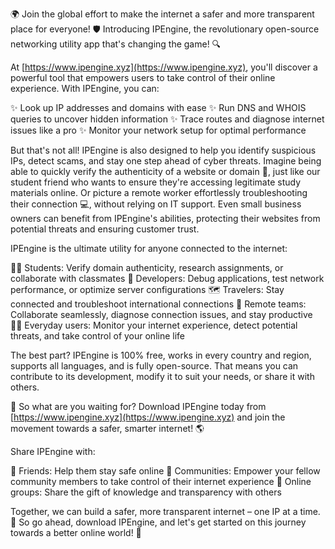 🌍 Join the global effort to make the internet a safer and more transparent place for everyone! 🛡️ Introducing IPEngine, the revolutionary open-source networking utility app that's changing the game! 🔍

At [https://www.ipengine.xyz](https://www.ipengine.xyz), you'll discover a powerful tool that empowers users to take control of their online experience. With IPEngine, you can:

✨ Look up IP addresses and domains with ease
✨ Run DNS and WHOIS queries to uncover hidden information
✨ Trace routes and diagnose internet issues like a pro
✨ Monitor your network setup for optimal performance

But that's not all! IPEngine is also designed to help you identify suspicious IPs, detect scams, and stay one step ahead of cyber threats. Imagine being able to quickly verify the authenticity of a website or domain 🤔, just like our student friend who wants to ensure they're accessing legitimate study materials online. Or picture a remote worker effortlessly troubleshooting their connection 💻, without relying on IT support. Even small business owners can benefit from IPEngine's abilities, protecting their websites from potential threats and ensuring customer trust.

IPEngine is the ultimate utility for anyone connected to the internet:

👩‍🏫 Students: Verify domain authenticity, research assignments, or collaborate with classmates
🔧 Developers: Debug applications, test network performance, or optimize server configurations
🗺️ Travelers: Stay connected and troubleshoot international connections
💼 Remote teams: Collaborate seamlessly, diagnose connection issues, and stay productive
👩‍💻 Everyday users: Monitor your internet experience, detect potential threats, and take control of your online life

The best part? IPEngine is 100% free, works in every country and region, supports all languages, and is fully open-source. That means you can contribute to its development, modify it to suit your needs, or share it with others.

🚀 So what are you waiting for? Download IPEngine today from [https://www.ipengine.xyz](https://www.ipengine.xyz) and join the movement towards a safer, smarter internet! 🌎

Share IPEngine with:

👫 Friends: Help them stay safe online
👥 Communities: Empower your fellow community members to take control of their internet experience
📱 Online groups: Share the gift of knowledge and transparency with others

Together, we can build a safer, more transparent internet – one IP at a time. 💪 So go ahead, download IPEngine, and let's get started on this journey towards a better online world! 🌟
